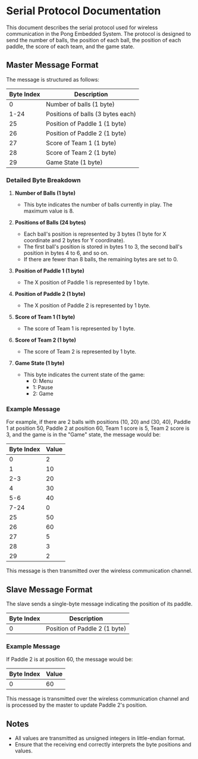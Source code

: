 # Serial Protocol Documentation

This document describes the serial protocol used for wireless communication in the Pong Embedded System. The protocol is designed to send the number of balls, the position of each ball, the position of each paddle, the score of each team, and the game state.

## Master Message Format

The message is structured as follows:

| Byte Index | Description                        |
|------------|------------------------------------|
| 0          | Number of balls (1 byte)           |
| 1-24       | Positions of balls (3 bytes each)  |
| 25         | Position of Paddle 1 (1 byte)      |
| 26         | Position of Paddle 2 (1 byte)      |
| 27         | Score of Team 1 (1 byte)           |
| 28         | Score of Team 2 (1 byte)           |
| 29         | Game State (1 byte)                |

### Detailed Byte Breakdown

1. **Number of Balls (1 byte)**
   - This byte indicates the number of balls currently in play. The maximum value is 8.

2. **Positions of Balls (24 bytes)**
   - Each ball's position is represented by 3 bytes (1 byte for X coordinate and 2 bytes for Y coordinate).
   - The first ball's position is stored in bytes 1 to 3, the second ball's position in bytes 4 to 6, and so on.
   - If there are fewer than 8 balls, the remaining bytes are set to 0.

3. **Position of Paddle 1 (1 byte)**
   - The X position of Paddle 1 is represented by 1 byte.

4. **Position of Paddle 2 (1 byte)**
   - The X position of Paddle 2 is represented by 1 byte.

5. **Score of Team 1 (1 byte)**
   - The score of Team 1 is represented by 1 byte.

6. **Score of Team 2 (1 byte)**
   - The score of Team 2 is represented by 1 byte.

7. **Game State (1 byte)**
   - This byte indicates the current state of the game:
     - 0: Menu
     - 1: Pause
     - 2: Game

### Example Message

For example, if there are 2 balls with positions (10, 20) and (30, 40), Paddle 1 at position 50, Paddle 2 at position 60, Team 1 score is 5, Team 2 score is 3, and the game is in the "Game" state, the message would be:

| Byte Index | Value |
|------------|-------|
| 0          | 2     |
| 1          | 10    |
| 2-3        | 20    |
| 4          | 30    |
| 5-6        | 40    |
| 7-24       | 0     |
| 25         | 50    |
| 26         | 60    |
| 27         | 5     |
| 28         | 3     |
| 29         | 2     |

This message is then transmitted over the wireless communication channel.

## Slave Message Format

The slave sends a single-byte message indicating the position of its paddle.

| Byte Index | Description                        |
|------------|------------------------------------|
| 0          | Position of Paddle 2 (1 byte)     |

### Example Message

If Paddle 2 is at position 60, the message would be:

| Byte Index | Value |
|------------|-------|
| 0          | 60    |

This message is transmitted over the wireless communication channel and is processed by the master to update Paddle 2's position.

## Notes

- All values are transmitted as unsigned integers in little-endian format.
- Ensure that the receiving end correctly interprets the byte positions and values.